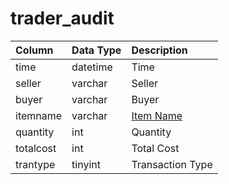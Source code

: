 # trader\_audit

| Column | Data Type | Description |
| :--- | :--- | :--- |
| time | datetime | Time |
| seller | varchar | Seller |
| buyer | varchar | Buyer |
| itemname | varchar | [Item Name](../items/items.md) |
| quantity | int | Quantity |
| totalcost | int | Total Cost |
| trantype | tinyint | Transaction Type |

